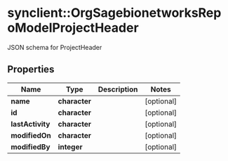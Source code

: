 # synclient::OrgSagebionetworksRepoModelProjectHeader

JSON schema for ProjectHeader

## Properties
Name | Type | Description | Notes
------------ | ------------- | ------------- | -------------
**name** | **character** |  | [optional] 
**id** | **character** |  | [optional] 
**lastActivity** | **character** |  | [optional] 
**modifiedOn** | **character** |  | [optional] 
**modifiedBy** | **integer** |  | [optional] 


